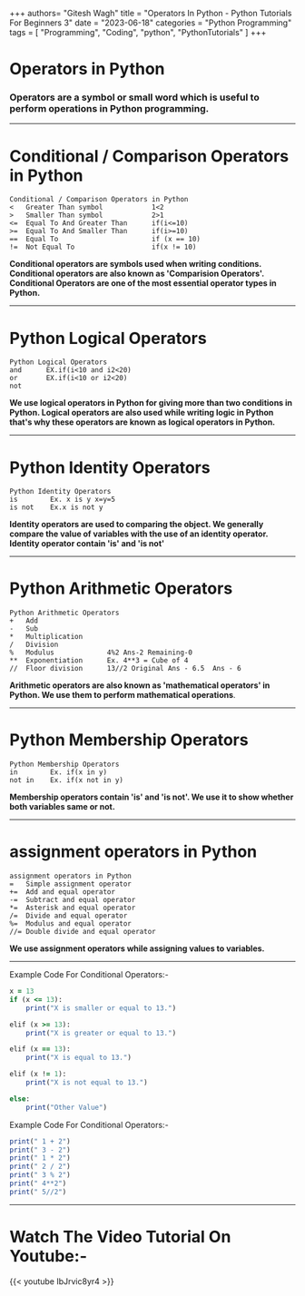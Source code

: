 +++
authors= "Gitesh Wagh"
title = "Operators In Python - Python Tutorials For Beginners 3"
date = "2023-06-18"
categories = "Python Programming"
tags = [
 "Programming", 
 "Coding",
 "python",
 "PythonTutorials"
]
+++

# Operators in Python 
### Operators are a symbol or small word which is useful to perform operations in Python programming.
********************
# Conditional / Comparison Operators in Python
```
Conditional / Comparison Operators in Python
<   Greater Than symbol            1<2
>   Smaller Than symbol            2>1
<=  Equal To And Greater Than      if(i<=10)
>=  Equal To And Smaller Than      if(i>=10)
==  Equal To                       if (x == 10)
!=  Not Equal To                   if(x != 10)
```
**Conditional operators are symbols used when writing conditions. Conditional operators are also known as 'Comparision Operators'. Conditional Operators are one of the most essential operator types in Python.**
*********************
# Python Logical Operators
```
Python Logical Operators
and      EX.if(i<10 and i2<20)
or       EX.if(i<10 or i2<20)
not      
```
**We use logical operators in Python for giving more than two conditions in Python. Logical operators are also used while writing logic in Python that's why these operators are known as logical operators in Python.**
*************
# Python Identity Operators
```
Python Identity Operators
is        Ex. x is y x=y=5
is not    Ex.x is not y
```
**Identity operators are used to comparing the object. We generally compare the value of variables with the use of an identity operator. Identity operator contain 'is' and 'is not'**
****************************
# Python Arithmetic Operators
```
Python Arithmetic Operators
+   Add  
-   Sub
*   Multiplication
/   Division
%	Modulus		        4%2 Ans-2 Remaining-0
**  Exponentiation		Ex. 4**3 = Cube of 4
//  Floor division	    13//2 Original Ans - 6.5  Ans - 6
```
**Arithmetic operators are also known as 'mathematical operators' in Python. We use them to perform mathematical operations**.
***********************
# Python Membership Operators
```
Python Membership Operators
in 		  Ex. if(x in y)	
not in	  Ex. if(x not in y)
```
**Membership operators contain 'is' and 'is not'. We use it to show whether both variables same or not.**
***************************************
# assignment operators in Python
```
assignment operators in Python 
=   Simple assignment operator 
+=  Add and equal operator
-=  Subtract and equal operator 
*=  Asterisk and equal operator
/=  Divide and equal operator 
%=  Modulus and equal operator 
//= Double divide and equal operator 
```
**We use assignment operators while assigning values to variables.**

***********************************


Example Code For Conditional Operators:-
```ruby
x = 13
if (x <= 13):
    print("X is smaller or equal to 13.")

elif (x >= 13):
    print("X is greater or equal to 13.")

elif (x == 13):
    print("X is equal to 13.")

elif (x != 1):
    print("X is not equal to 13.")

else:
    print("Other Value")
```

Example Code For Conditional Operators:-
```ruby
print(" 1 + 2")
print(" 3 - 2")
print(" 1 * 2")
print(" 2 / 2")
print(" 3 % 2")
print(" 4**2")
print(" 5//2")
```

***************************************
# Watch The Video Tutorial On Youtube:-
{{< youtube IbJrvic8yr4 >}}

